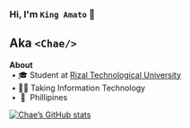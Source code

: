 ### Hi, I'm `King Amato` 👋  
## Aka `<Chae/>`

<strong>About</strong><br/>
&nbsp;• 🎓 Student at [Rizal Technological University](https://web.facebook.com/RizTechUniversity)  
&nbsp;• 👨‍💻 Taking Information Technology<br/>
&nbsp;• &nbsp;📍&nbsp;&nbsp;Phillipines

[![Chae’s GitHub stats](https://github-readme-stats-two-alpha-12.vercel.app/api?username=chaexd14&show_icons=true&theme=tokyonight&rank_icon=github)](https://github.com/anuraghazra/github-readme-stats)
